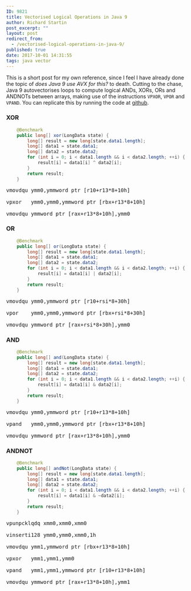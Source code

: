 ```yaml
---
ID: 9821
title: Vectorised Logical Operations in Java 9
author: Richard Startin
post_excerpt: ""
layout: post
redirect_from:
  - /vectorised-logical-operations-in-java-9/
published: true
date: 2017-10-01 14:31:55
tags: java vector
---
```

This is a short post for my own reference, since I feel I have already done the topic of <em>does Java 9 use AVX for this?</em> to death. Cutting to the chase, Java 9 autovectorises loops to compute logical ANDs, XORs, ORs and ANDNOTs between arrays, making use of the instructions `VPXOR`, `VPOR` and `VPAND`. You can replicate this by running the code at <a href="https://github.com/richardstartin/simdbenchmarks/blob/master/src/main/java/com/openkappa/simd/logical/Logicals.java" rel="noopener" target="_blank">github</a>.

<h3>XOR</h3>

```java
    @Benchmark
    public long[] xor(LongData state) {
        long[] result = new long[state.data1.length];
        long[] data1 = state.data1;
        long[] data2 = state.data2;
        for (int i = 0; i < data1.length && i < data2.length; ++i) {
            result[i] = data1[i] ^ data2[i];
        }
        return result;
    }
```

<pre>
vmovdqu ymm0,ymmword ptr [r10+r13*8+10h]

vpxor   ymm0,ymm0,ymmword ptr [rbx+r13*8+10h]

vmovdqu ymmword ptr [rax+r13*8+10h],ymm0
</pre>

<h3>OR</h3>

```java
    @Benchmark
    public long[] or(LongData state) {
        long[] result = new long[state.data1.length];
        long[] data1 = state.data1;
        long[] data2 = state.data2;
        for (int i = 0; i < data1.length && i < data2.length; ++i) {
            result[i] = data1[i] | data2[i];
        }
        return result;
    }
```

<pre>
vmovdqu ymm0,ymmword ptr [r10+rsi*8+30h]
 
vpor    ymm0,ymm0,ymmword ptr [rbx+rsi*8+30h]

vmovdqu ymmword ptr [rax+rsi*8+30h],ymm0
</pre>

<h3>AND</h3>

```java
    @Benchmark
    public long[] and(LongData state) {
        long[] result = new long[state.data1.length];
        long[] data1 = state.data1;
        long[] data2 = state.data2;
        for (int i = 0; i < data1.length && i < data2.length; ++i) {
            result[i] = data1[i] & data2[i];
        }
        return result;
    }
```

<pre>
vmovdqu ymm0,ymmword ptr [r10+r13*8+10h]

vpand   ymm0,ymm0,ymmword ptr [rbx+r13*8+10h]

vmovdqu ymmword ptr [rax+r13*8+10h],ymm0
</pre>

<h3>ANDNOT</h3>

```java
    @Benchmark
    public long[] andNot(LongData state) {
        long[] result = new long[state.data1.length];
        long[] data1 = state.data1;
        long[] data2 = state.data2;
        for (int i = 0; i < data1.length && i < data2.length; ++i) {
            result[i] = data1[i] & ~data2[i];
        }
        return result;
    }
```

<pre>
vpunpcklqdq xmm0,xmm0,xmm0

vinserti128 ymm0,ymm0,xmm0,1h

vmovdqu ymm1,ymmword ptr [rbx+r13*8+10h]

vpxor   ymm1,ymm1,ymm0

vpand   ymm1,ymm1,ymmword ptr [r10+r13*8+10h]

vmovdqu ymmword ptr [rax+r13*8+10h],ymm1
</pre>
